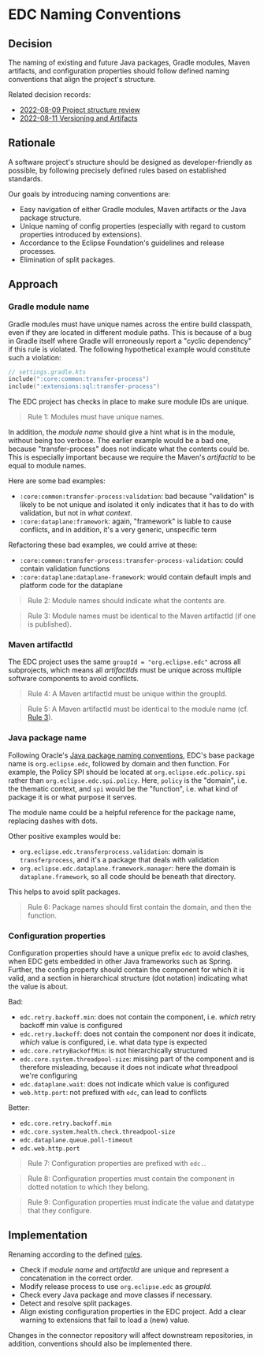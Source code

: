 # EDC Naming Conventions

## Decision

The naming of existing and future Java packages, Gradle modules, Maven artifacts, and configuration
properties should follow defined naming conventions that align the project's structure. 

Related decision records:
- [2022-08-09 Project structure review](../../../docs/submodule/Connector/docs/developer/decision-records/2022-08-09-project-structure-review/)
- [2022-08-11 Versioning and Artifacts](../2022-08-11-versioning_and_artifacts/)

## Rationale

A software project's structure should be designed as developer-friendly as possible, by following precisely
defined rules based on established standards.

Our goals by introducing naming conventions are:
- Easy navigation of either Gradle modules, Maven artifacts or the Java package structure.
- Unique naming of config properties (especially with regard to custom properties introduced by extensions).
- Accordance to the Eclipse Foundation's guidelines and release processes.
- Elimination of split packages.

## Approach

### Gradle module name

Gradle modules must have unique names across the entire build classpath, even if they are located in
different module paths. This is because of a bug in Gradle itself where Gradle will erroneously report
a "cyclic dependency" if this rule is violated. The following hypothetical example would constitute
such a violation:

```kotlin
// settings.gradle.kts
include(":core:common:transfer-process")
include(":extensions:sql:transfer-process")
```

The EDC project has checks in place to make sure module IDs are unique.

> Rule 1: Modules must have unique names.

In addition, the _module name_ should give a hint what is in the module, without being too verbose. The
earlier example would be a bad one, because "transfer-process" does not indicate what the contents could
be. This is especially important because we require the Maven's _artifactId_ to be equal to module names.

Here are some bad examples:
- `:core:common:transfer-process:validation`: bad because "validation" is likely to be not unique and isolated it only indicates that it has to do with validation, but not in _what context_.
- `:core:dataplane:framework`: again, "framework" is liable to cause conflicts, and in addition, it's a very generic, unspecific term

Refactoring these bad examples, we could arrive at these:
- `:core:common:transfer-process:transfer-process-validation`: could contain validation functions
- `:core:dataplane:dataplane-framework`: would contain default impls and platform code for the dataplane

> Rule 2: Module names should indicate what the contents are.

> Rule 3: Module names must be identical to the Maven artifactId (if one is published).

### Maven artifactId

The EDC project uses the same `groupId = "org.eclipse.edc"` across all subprojects, which means all
_artifactIds_ must be unique across multiple software components to avoid conflicts.

> Rule 4: A Maven artifactId must be unique within the groupId.

> Rule 5: A Maven artifactId must be identical to the module name (cf. [Rule 3](#gradle-module-name)).

### Java package name

Following Oracle's [Java package naming conventions](https://docs.oracle.com/javase/tutorial/java/package/namingpkgs.html),
EDC's base package name is `org.eclipse.edc`, followed by domain and then function. For example, the
Policy SPI should be located at `org.eclipse.edc.policy.spi` rather than `org.eclipse.edc.spi.policy`.
Here, `policy` is the "domain", i.e. the thematic context, and `spi` would be the "function", i.e. what
kind of package it is or what purpose it serves.

The module name could be a helpful reference for the package name, replacing dashes with dots.

Other positive examples would be:
- `org.eclipse.edc.transferprocess.validation`: domain is `transferprocess`, and it's a package that deals with validation
- `org.eclipse.edc.dataplane.framework.manager`: here the domain is `dataplane.framework`, so all code should be beneath that directory.

This helps to avoid split packages.

> Rule 6: Package names should first contain the domain, and then the function.

### Configuration properties

Configuration properties should have a unique prefix `edc` to avoid clashes, when EDC gets embedded
in other Java frameworks such as Spring. Further, the config property should contain the component for
which it is valid, and a section in hierarchical structure (dot notation) indicating what the value is about.

Bad:
- `edc.retry.backoff.min`: does not contain the component, i.e. _which_ retry backoff min value is configured
- `edc.retry.backoff`: does not contain the component nor does it indicate, _which_ value is configured, i.e. what data type is expected
- `edc.core.retryBackoffMin`: is not hierarchically structured
- `edc.core.system.threadpool-size`: missing part of the component and is therefore misleading, because it does not indicate _what_ threadpool we're configuring
- `edc.dataplane.wait`: does not indicate which value is configured
- `web.http.port`: not prefixed with `edc`, can lead to conflicts

Better:
- `edc.core.retry.backoff.min`
- `edc.core.system.health.check.threadpool-size`
- `edc.dataplane.queue.poll-timeout`
- `edc.web.http.port`

> Rule 7: Configuration properties are prefixed with `edc.`.

> Rule 8: Configuration properties must contain the component in dotted notation to which they belong.

> Rule 9: Configuration properties must indicate the value and datatype that they configure.


## Implementation

Renaming according to the defined [rules](#approach).
- Check if _module name_ and _artifactId_ are unique and represent a concatenation in the correct order.
- Modify release process to use `org.eclipse.edc` as _groupId_.
- Check every Java package and move classes if necessary.
- Detect and resolve split packages.
- Align existing configuration properties in the EDC project. Add a clear warning to extensions that fail to load a (new) value.

Changes in the connector repository will affect downstream repositories, in addition, conventions should
also be implemented there.